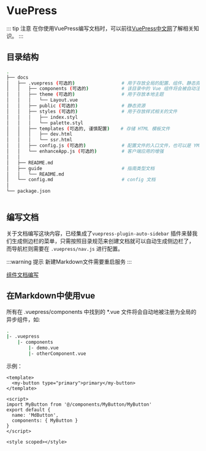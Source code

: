 # VuePress

::: tip 注意 
在你使用VuePress编写文档时，可以前往[VuePress中文网](https://www.vuepress.cn/guide/)了解相关知识。
:::

## 目录结构
```bash
.
├── docs
│   ├── .vuepress (可选的)                 # 用于存放全局的配置、组件、静态资源等
│   │   ├── components (可选的)            # 该目录中的 Vue 组件将会被自动注册为全局组件
│   │   ├── theme (可选的)                 # 用于存放本地主题
│   │   │   └── Layout.vue
│   │   ├── public (可选的)                # 静态资源
│   │   ├── styles (可选的)                # 用于存放样式相关的文件
│   │   │   ├── index.styl
│   │   │   └── palette.styl
│   │   ├── templates (可选的, 谨慎配置)    # 存储 HTML 模板文件
│   │   │   ├── dev.html
│   │   │   └── ssr.html
│   │   ├── config.js (可选的)             # 配置文件的入口文件，也可以是 YML 或 toml
│   │   └── enhanceApp.js (可选的)         # 客户端应用的增强
│   │ 
│   ├── README.md
│   ├── guide                             # 指南类型文档
│   │   └── README.md
│   └── config.md                         # config 文档
│ 
└── package.json
               
```

## 编写文档

关于文档编写这块内容，已经集成了`vuepress-plugin-auto-sidebar` 插件来替我们生成侧边栏的菜单，只需按照目录规范来创建文档就可以自动生成侧边栏了，
而导航栏则需要在 `.vuepress/nav.js` 进行配置。

:::warning 提示
新建Markdown文件需要重启服务
:::

[组件文档编写](../components/README.md)

## 在Markdown中使用vue

所有在 .vuepress/components 中找到的 *.vue 文件将会自动地被注册为全局的异步组件，如:

```bash
.
|- .vuepress
    |- components
        |- demo.vue
        |- otherComponent.vue
```

示例：

<md-button></md-button>

```vue
<template>
  <my-button type="primary">primary</my-button>
</template>

<script>
import MyButton from '@/components/MyButton/MyButton'
export default {
  name: 'MdButton',
  components: { MyButton }
}
</script>

<style scoped></style>
```
<script>
  import MdButton from '../.vuepress/components/MdButton'
  export default {
    components: { MdButton }
  }
</script>